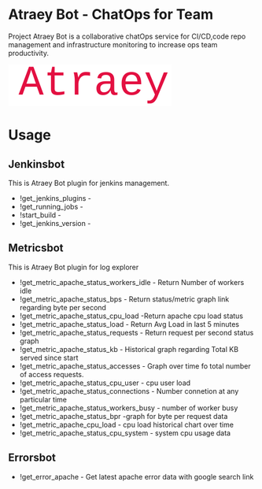 # Atraey Bot - ChatOps for Team

Project Atraey Bot is a collaborative chatOps service for CI/CD,code repo management and infrastructure monitoring to increase ops team productivity. 

![logo](https://raw.githubusercontent.com/debojitkakoti/atraey/master/atraey-logo.png)

# Usage

## Jenkinsbot

   This is Atraey Bot plugin for jenkins management.
   
- !get_jenkins_plugins - 
- !get_running_jobs - 
- !start_build - 
- !get_jenkins_version - 

## Metricsbot

This is Atraey Bot plugin for log explorer 

- !get_metric_apache_status_workers_idle - Return Number of workers idle
- !get_metric_apache_status_bps - Return status/metric graph link regarding byte per second
- !get_metric_apache_status_cpu_load -Return apache cpu load status
- !get_metric_apache_status_load - Return Avg Load in last 5 minutes
- !get_metric_apache_status_requests - Return request per second status graph
- !get_metric_apache_status_kb - Historical graph regarding Total KB served since start
- !get_metric_apache_status_accesses - Graph over time fo total number of access requests.
- !get_metric_apache_status_cpu_user - cpu user load
- !get_metric_apache_status_connections - Number connetion at any particular time
- !get_metric_apache_status_workers_busy - number of worker busy
- !get_metric_apache_status_bpr -graph for byte per request data
- !get_metric_apache_cpu_load - cpu load historical chart over time
- !get_metric_apache_status_cpu_system - system cpu usage data

## Errorsbot

- !get_error_apache - Get latest apache error data with google search link
